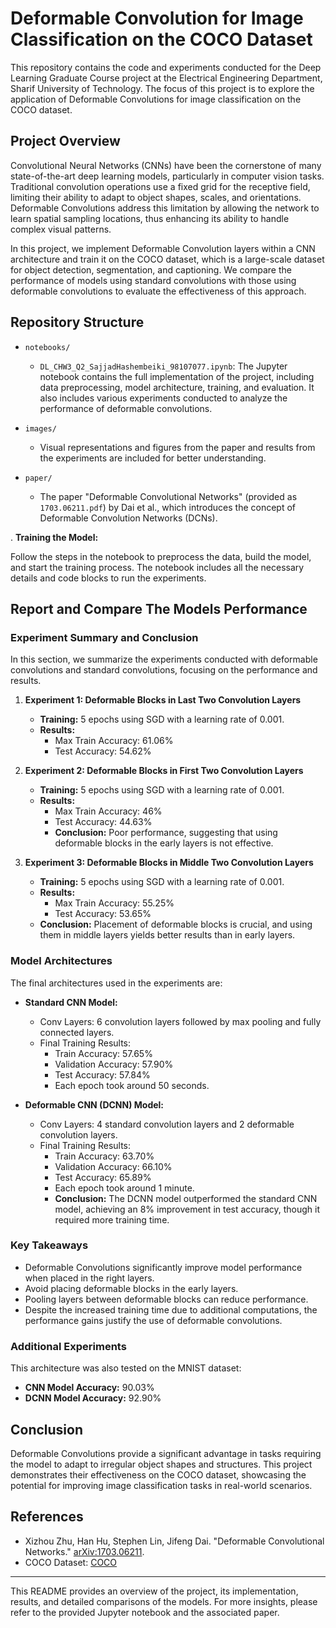 # Deformable Convolution for Image Classification on the COCO Dataset




This repository contains the code and experiments conducted for the Deep Learning Graduate Course project at the Electrical Engineering Department, Sharif University of Technology. The focus of this project is to explore the application of Deformable Convolutions for image classification on the COCO dataset.

## Project Overview

Convolutional Neural Networks (CNNs) have been the cornerstone of many state-of-the-art deep learning models, particularly in computer vision tasks. Traditional convolution operations use a fixed grid for the receptive field, limiting their ability to adapt to object shapes, scales, and orientations. Deformable Convolutions address this limitation by allowing the network to learn spatial sampling locations, thus enhancing its ability to handle complex visual patterns.

In this project, we implement Deformable Convolution layers within a CNN architecture and train it on the COCO dataset, which is a large-scale dataset for object detection, segmentation, and captioning. We compare the performance of models using standard convolutions with those using deformable convolutions to evaluate the effectiveness of this approach.

## Repository Structure

- `notebooks/`
  - `DL_CHW3_Q2_SajjadHashembeiki_98107077.ipynb`: The Jupyter notebook contains the full implementation of the project, including data preprocessing, model architecture, training, and evaluation. It also includes various experiments conducted to analyze the performance of deformable convolutions.
  
- `images/`
  - Visual representations and figures from the paper and results from the experiments are included for better understanding.

- `paper/`
  - The paper "Deformable Convolutional Networks" (provided as `1703.06211.pdf`) by Dai et al., which introduces the concept of Deformable Convolution Networks (DCNs).



. **Training the Model:**

   Follow the steps in the notebook to preprocess the data, build the model, and start the training process. The notebook includes all the necessary details and code blocks to run the experiments.

## Report and Compare The Models Performance

### Experiment Summary and Conclusion

In this section, we summarize the experiments conducted with deformable convolutions and standard convolutions, focusing on the performance and results.

1. **Experiment 1: Deformable Blocks in Last Two Convolution Layers**
   - **Training:** 5 epochs using SGD with a learning rate of 0.001.
   - **Results:**
     - Max Train Accuracy: 61.06%
     - Test Accuracy: 54.62%
   
2. **Experiment 2: Deformable Blocks in First Two Convolution Layers**
   - **Training:** 5 epochs using SGD with a learning rate of 0.001.
   - **Results:**
     - Max Train Accuracy: 46%
     - Test Accuracy: 44.63%
     - **Conclusion:** Poor performance, suggesting that using deformable blocks in the early layers is not effective.

3. **Experiment 3: Deformable Blocks in Middle Two Convolution Layers**
   - **Training:** 5 epochs using SGD with a learning rate of 0.001.
   - **Results:**
     - Max Train Accuracy: 55.25%
     - Test Accuracy: 53.65%
   - **Conclusion:** Placement of deformable blocks is crucial, and using them in middle layers yields better results than in early layers.

### Model Architectures

The final architectures used in the experiments are:

- **Standard CNN Model:**
  - Conv Layers: 6 convolution layers followed by max pooling and fully connected layers.
  - Final Training Results:
    - Train Accuracy: 57.65%
    - Validation Accuracy: 57.90%
    - Test Accuracy: 57.84%
    - Each epoch took around 50 seconds.

- **Deformable CNN (DCNN) Model:**
  - Conv Layers: 4 standard convolution layers and 2 deformable convolution layers.
  - Final Training Results:
    - Train Accuracy: 63.70%
    - Validation Accuracy: 66.10%
    - Test Accuracy: 65.89%
    - Each epoch took around 1 minute.
    - **Conclusion:** The DCNN model outperformed the standard CNN model, achieving an 8% improvement in test accuracy, though it required more training time.

### Key Takeaways

- Deformable Convolutions significantly improve model performance when placed in the right layers.
- Avoid placing deformable blocks in the early layers.
- Pooling layers between deformable blocks can reduce performance.
- Despite the increased training time due to additional computations, the performance gains justify the use of deformable convolutions.

### Additional Experiments

This architecture was also tested on the MNIST dataset:

- **CNN Model Accuracy:** 90.03%
- **DCNN Model Accuracy:** 92.90%

## Conclusion

Deformable Convolutions provide a significant advantage in tasks requiring the model to adapt to irregular object shapes and structures. This project demonstrates their effectiveness on the COCO dataset, showcasing the potential for improving image classification tasks in real-world scenarios.

## References

- Xizhou Zhu, Han Hu, Stephen Lin, Jifeng Dai. "Deformable Convolutional Networks." [arXiv:1703.06211](https://arxiv.org/abs/1703.06211).
- COCO Dataset: [COCO](http://cocodataset.org/)

---

This README provides an overview of the project, its implementation, results, and detailed comparisons of the models. For more insights, please refer to the provided Jupyter notebook and the associated paper.
